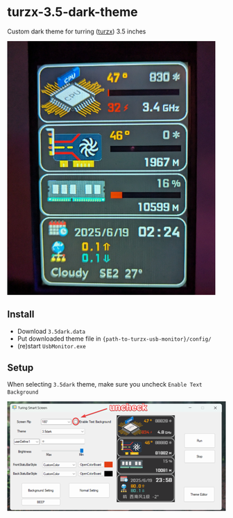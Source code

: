 # turzx-3.5-dark-theme
Custom dark theme for turring ([turzx](https://www.turzx.com/2023/03/02/%E7%9B%B4%E9%93%BE%E4%B8%8B%E8%BD%BDdirectdownload/)) 3.5 inches

<img src="photo2.jpg?raw=true" width="480px" />

## Install
* Download `3.5dark.data` 
* Put downloaded theme file in `{path-to-turzx-usb-monitor}/config/`
* (re)start `UsbMonitor.exe`

## Setup
When selecting `3.5dark` theme, make sure you uncheck `Enable Text Background`

<img src="setting.png?raw=true" width="720px" />

